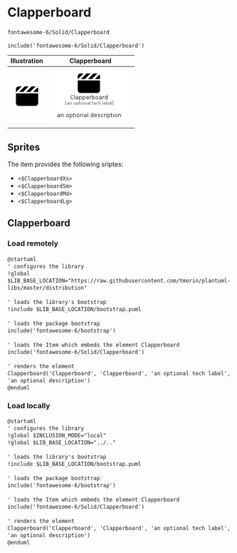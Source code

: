 # Clapperboard


```text
fontawesome-6/Solid/Clapperboard
```

```text
include('fontawesome-6/Solid/Clapperboard')
```



| Illustration | Clapperboard |
| :---: | :---: |
| ![illustration for Illustration](../../fontawesome-6/Solid/Clapperboard.png) | ![illustration for Clapperboard](../../fontawesome-6/Solid/Clapperboard.Local.png) |



## Sprites
The item provides the following sriptes:

- `<$ClapperboardXs>`
- `<$ClapperboardSm>`
- `<$ClapperboardMd>`
- `<$ClapperboardLg>`





## Clapperboard

### Load remotely
```plantuml
@startuml
' configures the library
!global $LIB_BASE_LOCATION="https://raw.githubusercontent.com/tmorin/plantuml-libs/master/distribution"

' loads the library's bootstrap
!include $LIB_BASE_LOCATION/bootstrap.puml

' loads the package bootstrap
include('fontawesome-6/bootstrap')

' loads the Item which embeds the element Clapperboard
include('fontawesome-6/Solid/Clapperboard')

' renders the element
Clapperboard('Clapperboard', 'Clapperboard', 'an optional tech label', 'an optional description')
@enduml
```

### Load locally
```plantuml
@startuml
' configures the library
!global $INCLUSION_MODE="local"
!global $LIB_BASE_LOCATION="../.."

' loads the library's bootstrap
!include $LIB_BASE_LOCATION/bootstrap.puml

' loads the package bootstrap
include('fontawesome-6/bootstrap')

' loads the Item which embeds the element Clapperboard
include('fontawesome-6/Solid/Clapperboard')

' renders the element
Clapperboard('Clapperboard', 'Clapperboard', 'an optional tech label', 'an optional description')
@enduml
```

